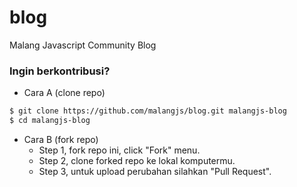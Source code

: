 # blog
Malang Javascript Community Blog

### Ingin berkontribusi?
* Cara A (clone repo)
```bash
$ git clone https://github.com/malangjs/blog.git malangjs-blog
$ cd malangjs-blog
```

* Cara B (fork repo)
  - Step 1, fork repo ini, click "Fork" menu.
  - Step 2, clone forked repo ke lokal komputermu.
  - Step 3, untuk upload perubahan silahkan "Pull Request".


